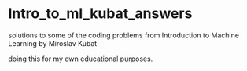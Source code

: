 # Intro_to_ml_kubat_answers
solutions to some of the coding problems from Introduction to Machine Learning by Miroslav Kubat

doing this for my own educational purposes. 
